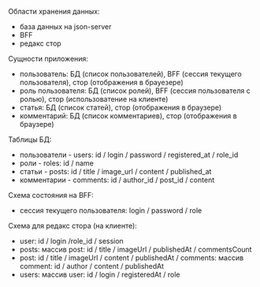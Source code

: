Области хранения данных:

-   база данных на json-server
-   BFF
-   редакс стор

Сущности приложения:

-   пользователь: БД (список пользователей), BFF (сессия текущего пользователя), стор (отображения в брауезере)
-   роль пользователя: БД (список ролей), BFF (сессия пользователя с ролью), стор (использоватение на клиенте)
-   статья: БД (список статей), стор (отображения в браузере)
-   комментарий: БД (список комментариев), стор (отображения в браузере)

Таблицы БД:

-   пользователи - users: id / login / password / registered_at / role_id
-   роли - roles: id / name
-   статьи - posts: id / title / image_url / content / published_at
-   комментарии - comments: id / author_id / post_id / content

Схема состояния на BFF:

-   сессия текущего пользователя: login / password / role

Схема для редакс стора (на клиенте):

-   user: id / login /role_id / session
-   posts: массив post: id / title / imageUrl / publishedAt / commentsCount
-   post: id / title / imageUrl / content / publishedAt / comments: массив comment: id / author / content / publishedAt
-   users: массив user: id / login / registeredAt / role
